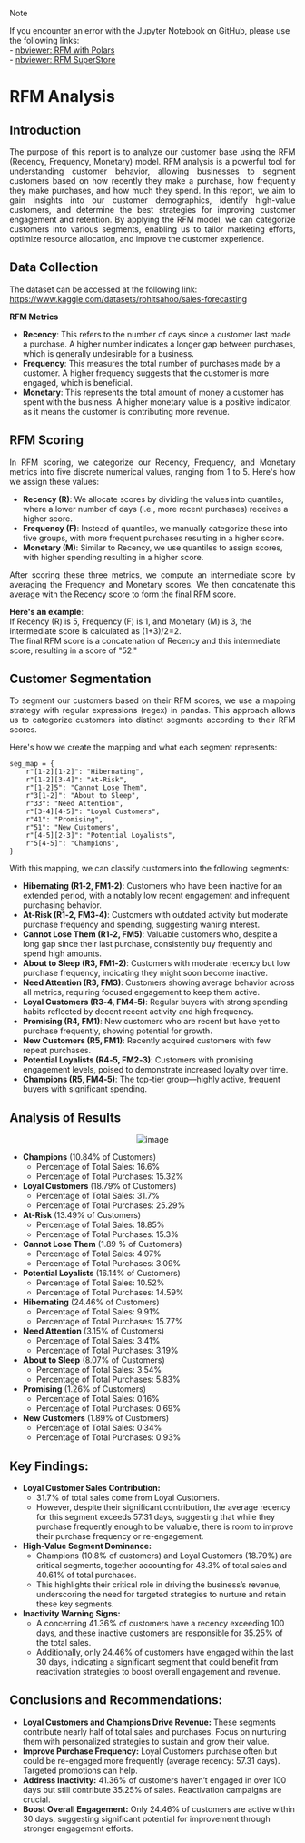 > [!NOTE]
> If you encounter an error with the Jupyter Notebook on GitHub, please use the following links:
> <br>- [nbviewer: RFM with Polars](https://nbviewer.org/github/Agungvpzz/RFM-Analysis-with-Polars/blob/main/RFM%20with%20Polars.ipynb)
> <br>- [nbviewer: RFM SuperStore](https://nbviewer.org/github/Agungvpzz/RFM-Analysis-with-Polars/blob/main/RFM%20SuperStore.ipynb)

# RFM Analysis
## Introduction
<p align="justify">
  The purpose of this report is to analyze our customer base using the RFM (Recency, Frequency, Monetary) model. 
  RFM analysis is a powerful tool for understanding customer behavior, allowing businesses to segment customers based on how recently they make a purchase, 
  how frequently they make purchases, and how much they spend.
  In this report, we aim to gain insights into our customer demographics, identify high-value customers, 
  and determine the best strategies for improving customer engagement and retention. 
  By applying the RFM model, we can categorize customers into various segments, enabling us to tailor marketing efforts, optimize resource allocation, 
  and improve the customer experience.
</p>

## Data Collection
The dataset can be accessed at the following link:
https://www.kaggle.com/datasets/rohitsahoo/sales-forecasting

**RFM Metrics**
- **Recency**: This refers to the number of days since a customer last made a purchase. A higher number indicates a longer gap between purchases, which is generally undesirable for a business.
- **Frequency**: This measures the total number of purchases made by a customer. A higher frequency suggests that the customer is more engaged, which is beneficial.
- **Monetary**: This represents the total amount of money a customer has spent with the business. A higher monetary value is a positive indicator, as it means the customer is contributing more revenue.


## RFM Scoring
<p align="justify">
  In RFM scoring, we categorize our Recency, Frequency, and Monetary metrics into five discrete numerical values, ranging from 1 to 5. Here's how we assign these values:
</p>

- **Recency (R)**: We allocate scores by dividing the values into quantiles, where a lower number of days (i.e., more recent purchases) receives a higher score.
- **Frequency (F)**: Instead of quantiles, we manually categorize these into five groups, with more frequent purchases resulting in a higher score.
- **Monetary (M)**: Similar to Recency, we use quantiles to assign scores, with higher spending resulting in a higher score.

<p align="justify">
  After scoring these three metrics, we compute an intermediate score by averaging the Frequency and Monetary scores. 
  We then concatenate this average with the Recency score to form the final RFM score. 
</p>

**Here's an example**: <br>
If Recency (R) is 5, Frequency (F) is 1, and Monetary (M) is 3, the intermediate score is calculated as (1+3)/2=2. <br>
The final RFM score is a concatenation of Recency and this intermediate score, resulting in a score of "52."

## Customer Segmentation
<p align="justify">
  To segment our customers based on their RFM scores, we use a mapping strategy with regular expressions (regex) in pandas. 
  This approach allows us to categorize customers into distinct segments according to their RFM scores. 
</p>  
Here's how we create the mapping and what each segment represents:

```
seg_map = {
    r"[1-2][1-2]": "Hibernating",
    r"[1-2][3-4]": "At-Risk",
    r"[1-2]5": "Cannot Lose Them",
    r"3[1-2]": "About to Sleep",
    r"33": "Need Attention",
    r"[3-4][4-5]": "Loyal Customers",
    r"41": "Promising",
    r"51": "New Customers",
    r"[4-5][2-3]": "Potential Loyalists",
    r"5[4-5]": "Champions",
}
```

With this mapping, we can classify customers into the following segments:
- **Hibernating (R1‑2, FM1‑2)**: Customers who have been inactive for an extended period, with a notably low recent engagement and infrequent purchasing behavior.
- **At-Risk (R1‑2, FM3‑4)**: Customers with outdated activity but moderate purchase frequency and spending, suggesting waning interest.
- **Cannot Lose Them (R1‑2, FM5)**: Valuable customers who, despite a long gap since their last purchase, consistently buy frequently and spend high amounts.
- **About to Sleep (R3, FM1‑2)**: Customers with moderate recency but low purchase frequency, indicating they might soon become inactive.
- **Need Attention (R3, FM3)**: Customers showing average behavior across all metrics, requiring focused engagement to keep them active.
- **Loyal Customers (R3‑4, FM4‑5)**: Regular buyers with strong spending habits reflected by decent recent activity and high frequency.
- **Promising (R4, FM1)**: New customers who are recent but have yet to purchase frequently, showing potential for growth.
- **New Customers (R5, FM1)**: Recently acquired customers with few repeat purchases.
- **Potential Loyalists (R4‑5, FM2‑3)**: Customers with promising engagement levels, poised to demonstrate increased loyalty over time.
- **Champions (R5, FM4‑5)**: The top-tier group—highly active, frequent buyers with significant spending.

## Analysis of Results
<div align="center">
  
  ![image](https://github.com/user-attachments/assets/674ac96e-875b-4f16-9ffe-53423ab8b3e4)
</div>

- **Champions** (10.84% of Customers)
  - Percentage of Total Sales: 16.6%
  - Percentage of Total Purchases: 15.32%
- **Loyal Customers** (18.79% of Customers)
  - Percentage of Total Sales: 31.7%
  - Percentage of Total Purchases: 25.29%
- **At-Risk** (13.49% of Customers)
  - Percentage of Total Sales: 18.85%
  - Percentage of Total Purchases: 15.3%
- **Cannot Lose Them** (1.89 % of Customers)
  - Percentage of Total Sales: 4.97%
  - Percentage of Total Purchases: 3.09%
- **Potential Loyalists** (16.14% of Customers)
  - Percentage of Total Sales: 10.52%
  - Percentage of Total Purchases: 14.59%
- **Hibernating** (24.46% of Customers)
  - Percentage of Total Sales: 9.91%
  - Percentage of Total Purchases: 15.77%
- **Need Attention** (3.15% of Customers)
  - Percentage of Total Sales: 3.41%
  - Percentage of Total Purchases: 3.19%
- **About to Sleep** (8.07% of Customers)
  - Percentage of Total Sales: 3.54%
  - Percentage of Total Purchases: 5.83%
- **Promising** (1.26% of Customers)
  - Percentage of Total Sales: 0.16%
  - Percentage of Total Purchases: 0.69%
- **New Customers** (1.89% of Customers)
  - Percentage of Total Sales: 0.34%
  - Percentage of Total Purchases: 0.93%

## Key Findings:
- **Loyal Customer Sales Contribution:**
  - 31.7% of total sales come from Loyal Customers.
  - However, despite their significant contribution, the average recency for this segment exceeds 57.31 days, suggesting that while they purchase frequently enough to be valuable, there is room to improve their purchase frequency or re-engagement.
- **High-Value Segment Dominance:**
  - Champions (10.8% of customers) and Loyal Customers (18.79%) are critical segments, together accounting for 48.3% of total sales and 40.61% of total purchases.
  - This highlights their critical role in driving the business’s revenue, underscoring the need for targeted strategies to nurture and retain these key segments.
- **Inactivity Warning Signs:**
  - A concerning 41.36% of customers have a recency exceeding 100 days, and these inactive customers are responsible for 35.25% of the total sales.
  - Additionally, only 24.46% of customers have engaged within the last 30 days, indicating a significant segment that could benefit from reactivation strategies to boost overall engagement and revenue.

## Conclusions and Recommendations: 
- **Loyal Customers and Champions Drive Revenue:** These segments contribute nearly half of total sales and purchases. Focus on nurturing them with personalized strategies to sustain and grow their value.
- **Improve Purchase Frequency:** Loyal Customers purchase often but could be re-engaged more frequently (average recency: 57.31 days). Targeted promotions can help.
- **Address Inactivity:** 41.36% of customers haven’t engaged in over 100 days but still contribute 35.25% of sales. Reactivation campaigns are crucial.
- **Boost Overall Engagement:** Only 24.46% of customers are active within 30 days, suggesting significant potential for improvement through stronger engagement efforts.
